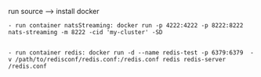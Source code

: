 run source
--> install docker 



    - run container natsStreaming: docker run -p 4222:4222 -p 8222:8222 nats-streaming -m 8222 -cid 'my-cluster' -SD


    - run container redis: docker run -d --name redis-test -p 6379:6379  -v /path/to/redisconf/redis.conf:/redis.conf redis redis-server /redis.conf